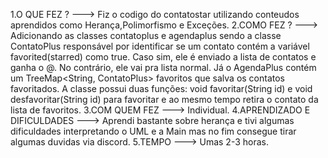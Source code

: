 1.O QUE FEZ ? ---> Fiz o codigo do contatostar utilizando conteudos aprendidos como Herança,Polimorfismo e Exceções.
2.COMO FEZ ? ---> Adicionando as classes contatoplus e agendaplus sendo a classe ContatoPlus responsável por identificar se um contato contém a variável favorited(starred) como true. Caso sim, ele é enviado a lista de contatos e ganha o @. No contrário, ele vai pra lista normal.
Já o AgendaPlus contém um TreeMap<String, ContatoPlus> favoritos que salva os contatos favoritados. A classe possui duas funções: void favoritar(String id) e void desfavoritar(String id) para favoritar e ao mesmo tempo retira o contato da lista de favoritos.
3.COM QUEM FEZ ---> Individual.
4.APRENDIZADO E DIFICULDADES ---> Aprendi bastante sobre herança e tivi algumas dificuldades interpretando o UML e a Main mas no fim consegue tirar algumas duvidas via discord.
5.TEMPO ---> Umas 2-3 horas.
